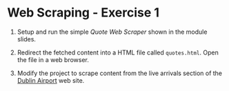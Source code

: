 # Web Scraping - Exercise 1 

1.	Setup and run the simple *Quote Web Scraper* shown in the module slides.

1.	Redirect the fetched content into a HTML file called ``quotes.html``.  Open the file in a web browser.

1.	Modify the project to scrape content from the live arrivals section of the [Dublin Airport](https://www.dublinairport.com/) web site.